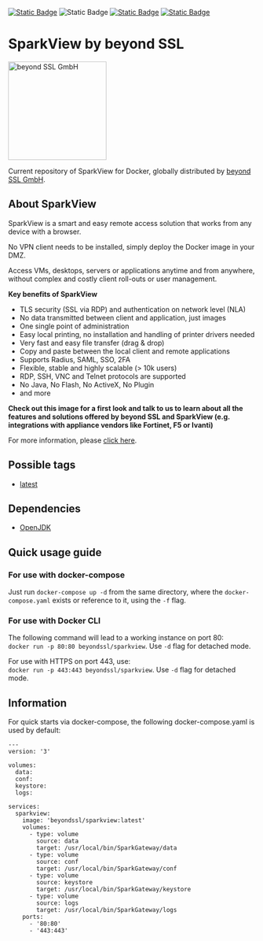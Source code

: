 [![Static Badge](https://img.shields.io/badge/Maintained%3F-Yes-success)](https://support.beyondssl.com/en/) ![Static Badge](https://img.shields.io/badge/Snyk_security-monitored-8A2BE2) [![Static Badge](https://img.shields.io/badge/Version-7.0-blue)](https://www.beyondssl.com/en/products/sparkview/) [![Static Badge](https://img.shields.io/badge/%F0%9F%92%A1-Open_Documentation-blue?link=https%3A%2F%2Fdocs.sparkview.info%2F)](https://docs.sparkview.info/)

# SparkView by beyond SSL
<img alt="beyond SSL GmbH" src="https://repository.beyondssl.com/images/beyondssl-200.svg" width="200">

Current repository of SparkView for Docker, globally distributed by [beyond SSL GmbH](https://www.beyondssl.com/).

## About SparkView
SparkView is a smart and easy remote access solution that works from any device with a browser.

No VPN client needs to be installed, simply deploy the Docker image in your DMZ.

Access VMs, desktops, servers or applications anytime and from anywhere, without complex and costly client roll-outs or user management.

**Key benefits of SparkView**
* TLS security (SSL via RDP) and authentication on network level (NLA)
* No data transmitted between client and application, just images
* One single point of administration
* Easy local printing, no installation and handling of printer drivers needed
* Very fast and easy file transfer (drag & drop)
* Copy and paste between the local client and remote applications
* Supports Radius, SAML, SSO, 2FA
* Flexible, stable and highly scalable (> 10k users)
* RDP, SSH, VNC and Telnet protocols are supported
* No Java, No Flash, No ActiveX, No Plugin
* and more

**Check out this image for a first look and talk to us to learn about all the features and solutions offered by beyond SSL and SparkView (e.g. integrations with appliance vendors like Fortinet, F5 or Ivanti)**

For more information, please [click here](https://www.beyondssl.com/en/products/sparkview/).

## Possible tags
* [latest](https://github.com/beyondssl/sparkview/blob/master/Dockerfile)

## Dependencies
* [OpenJDK](https://hub.docker.com/_/openjdk)

## Quick usage guide
### For use with docker-compose
Just run `docker-compose up -d` from the same directory, where the `docker-compose.yaml` exists or reference to it, using the `-f` flag.

### For use with Docker CLI
The following command will lead to a working instance on port 80:<br>
`docker run -p 80:80 beyondssl/sparkview`. Use `-d` flag for detached mode.

For use with HTTPS on port 443, use:<br>
`docker run -p 443:443 beyondssl/sparkview`. Use `-d` flag for detached mode.

## Information
For quick starts via docker-compose, the following docker-compose.yaml is used by default:
```
---
version: '3'

volumes:
  data:
  conf:
  keystore:
  logs:

services:
  sparkview:
    image: 'beyondssl/sparkview:latest'
    volumes:
      - type: volume
        source: data
        target: /usr/local/bin/SparkGateway/data
      - type: volume
        source: conf
        target: /usr/local/bin/SparkGateway/conf
      - type: volume
        source: keystore
        target: /usr/local/bin/SparkGateway/keystore
      - type: volume
        source: logs
        target: /usr/local/bin/SparkGateway/logs
    ports:
      - '80:80'
      - '443:443'
```
